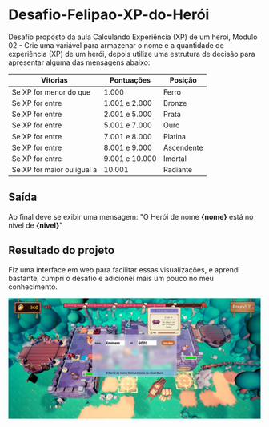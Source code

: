 # Desafio-Felipao-XP-do-Herói
Desafio proposto da aula Calculando Experiência (XP) de um heroi, Modulo 02 - 
Crie uma variável para armazenar o nome e a quantidade de experiência (XP) de um herói, depois utilize uma estrutura de decisão para apresentar alguma das mensagens abaixo:

Vitorias | Pontuações | Posição |
----------|------|-------|
|Se XP for menor do que |1.000| Ferro|
|Se XP for entre |1.001 e 2.000 | Bronze|
|Se XP for entre |2.001 e 5.000 | Prata|
|Se XP for entre |5.001 e 7.000 | Ouro|
|Se XP for entre |7.001 e 8.000| Platina|
|Se XP for entre |8.001 e 9.000 | Ascendente|
|Se XP for entre |9.001 e 10.000 | Imortal|
|Se XP for maior ou igual a |10.001 | Radiante|

## Saída

Ao final deve se exibir uma mensagem:
"O Herói de nome **{nome}** está no nível de **{nivel}**"

## Resultado do projeto
Fiz uma interface em web para facilitar essas visualizações, e aprendi bastante, cumpri o desafio e adicionei mais um pouco no meu conhecimento.

![alt text](image.png)
